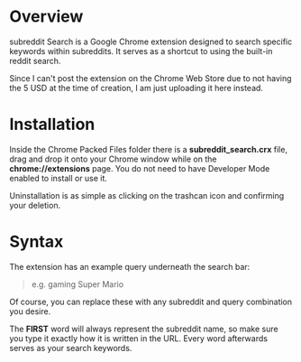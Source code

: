 # Overview
subreddit Search is a Google Chrome extension designed to search specific keywords within subreddits. It serves as a shortcut to using the built-in reddit search.

Since I can't post the extension on the Chrome Web Store due to not having the 5 USD at the time of creation, I am just uploading it here instead.
# Installation
Inside the Chrome Packed Files folder there is a **subreddit_search.crx** file, drag and drop it onto your Chrome window while on the **chrome://extensions** page. You do not need to have Developer Mode enabled to install or use it.

Uninstallation is as simple as clicking on the trashcan icon and confirming your deletion.

# Syntax
The extension has an example query underneath the search bar:

> e.g. gaming Super Mario

Of course, you can replace these with any subreddit and query combination you desire.

The **FIRST** word will always represent the subreddit name, so make sure you type it exactly how it is written in the URL. Every word afterwards serves as your search keywords.
